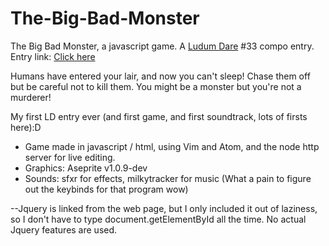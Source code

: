 # The-Big-Bad-Monster
The Big Bad Monster, a javascript game.
A [Ludum Dare](https://http://ludumdare.com) #33 compo entry.
Entry link: [Click here](http://ludumdare.com/compo/ludum-dare-33/?action=preview&uid=57171)

Humans have entered your lair, and now you can't sleep! Chase them off but be careful not to kill them. You might be a monster but you're not a murderer!

My first LD entry ever (and first game, and first soundtrack, lots of firsts here):D
* Game made in javascript / html, using Vim and Atom, and the node http server for live editing.
* Graphics: Aseprite v1.0.9-dev
* Sounds: sfxr for effects, milkytracker for music (What a pain to figure out the keybinds for that program wow)

--Jquery is linked from the web page, but I only included it out of laziness, so I don't have to type document.getElementById all the time. No actual Jquery features are used.
